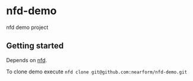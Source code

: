 
# nfd-demo

nfd demo project

## Getting started

Depends on [nfd](https://github.com/nearform/nfd).

To clone demo execute `nfd clone git@github.com:nearform/nfd-demo.git`

